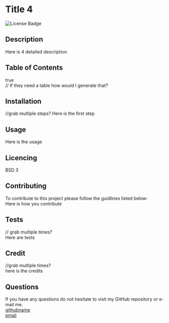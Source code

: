 # Title 4
  ![License Badge](https://img.shields.io/badge/license-BSD%203-blue)

  ## Description  
  Here is 4 detailed description  

  ## Table of Contents  
  true  
  // If they need a table how would I generate that?

  ## Installation 
  //grab multiple steps?
  Here is the first step  

  ## Usage  
  Here is the usage

  ## Licencing  
  BSD 3  

  ## Contributing  
  To contribute to this project please follow the guidlines listed below:  
  Here is how you contribute  

  ## Tests  
  // grab multiple times?  
  Here are tests  

  ## Credit  
  //grab multiple times?  
  here is the credits  

  ## Questions  
  If you have any questions do not hesitate to visit my GitHub repository or e-mail me.  
  [githubname](https://github.com/githubname)  
  [email](mailto:email)

